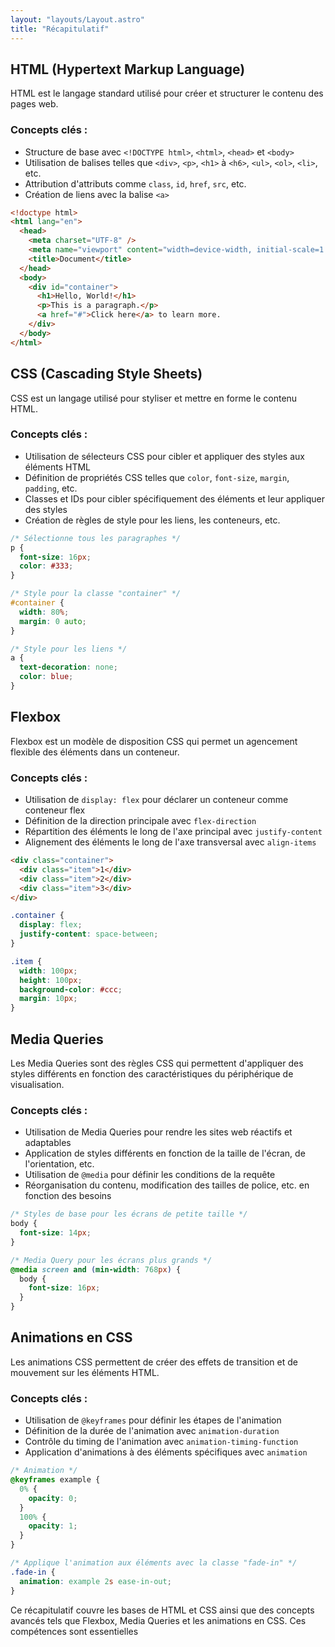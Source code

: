 ```yaml
---
layout: "layouts/Layout.astro"
title: "Récapitulatif"
---
```


## HTML (Hypertext Markup Language)

HTML est le langage standard utilisé pour créer et structurer le contenu des pages web.

### Concepts clés :

- Structure de base avec `<!DOCTYPE html>`, `<html>`, `<head>` et `<body>`
- Utilisation de balises telles que `<div>`, `<p>`, `<h1>` à `<h6>`, `<ul>`, `<ol>`, `<li>`, etc.
- Attribution d'attributs comme `class`, `id`, `href`, `src`, etc.
- Création de liens avec la balise `<a>`

```html
<!doctype html>
<html lang="en">
  <head>
    <meta charset="UTF-8" />
    <meta name="viewport" content="width=device-width, initial-scale=1.0" />
    <title>Document</title>
  </head>
  <body>
    <div id="container">
      <h1>Hello, World!</h1>
      <p>This is a paragraph.</p>
      <a href="#">Click here</a> to learn more.
    </div>
  </body>
</html>
```

## CSS (Cascading Style Sheets)

CSS est un langage utilisé pour styliser et mettre en forme le contenu HTML.

### Concepts clés :

- Utilisation de sélecteurs CSS pour cibler et appliquer des styles aux éléments HTML
- Définition de propriétés CSS telles que `color`, `font-size`, `margin`, `padding`, etc.
- Classes et IDs pour cibler spécifiquement des éléments et leur appliquer des styles
- Création de règles de style pour les liens, les conteneurs, etc.

```css
/* Sélectionne tous les paragraphes */
p {
  font-size: 16px;
  color: #333;
}

/* Style pour la classe "container" */
#container {
  width: 80%;
  margin: 0 auto;
}

/* Style pour les liens */
a {
  text-decoration: none;
  color: blue;
}
```

## Flexbox

Flexbox est un modèle de disposition CSS qui permet un agencement flexible des éléments dans un conteneur.

### Concepts clés :

- Utilisation de `display: flex` pour déclarer un conteneur comme conteneur flex
- Définition de la direction principale avec `flex-direction`
- Répartition des éléments le long de l'axe principal avec `justify-content`
- Alignement des éléments le long de l'axe transversal avec `align-items`

```html
<div class="container">
  <div class="item">1</div>
  <div class="item">2</div>
  <div class="item">3</div>
</div>
```

```css
.container {
  display: flex;
  justify-content: space-between;
}

.item {
  width: 100px;
  height: 100px;
  background-color: #ccc;
  margin: 10px;
}
```

## Media Queries

Les Media Queries sont des règles CSS qui permettent d'appliquer des styles différents en fonction des caractéristiques du périphérique de visualisation.

### Concepts clés :

- Utilisation de Media Queries pour rendre les sites web réactifs et adaptables
- Application de styles différents en fonction de la taille de l'écran, de l'orientation, etc.
- Utilisation de `@media` pour définir les conditions de la requête
- Réorganisation du contenu, modification des tailles de police, etc. en fonction des besoins

```css
/* Styles de base pour les écrans de petite taille */
body {
  font-size: 14px;
}

/* Media Query pour les écrans plus grands */
@media screen and (min-width: 768px) {
  body {
    font-size: 16px;
  }
}
```

## Animations en CSS

Les animations CSS permettent de créer des effets de transition et de mouvement sur les éléments HTML.

### Concepts clés :

- Utilisation de `@keyframes` pour définir les étapes de l'animation
- Définition de la durée de l'animation avec `animation-duration`
- Contrôle du timing de l'animation avec `animation-timing-function`
- Application d'animations à des éléments spécifiques avec `animation`

```css
/* Animation */
@keyframes example {
  0% {
    opacity: 0;
  }
  100% {
    opacity: 1;
  }
}

/* Applique l'animation aux éléments avec la classe "fade-in" */
.fade-in {
  animation: example 2s ease-in-out;
}
```

Ce récapitulatif couvre les bases de HTML et CSS ainsi que des concepts avancés tels que Flexbox, Media Queries et les animations en CSS. Ces compétences sont essentielles
